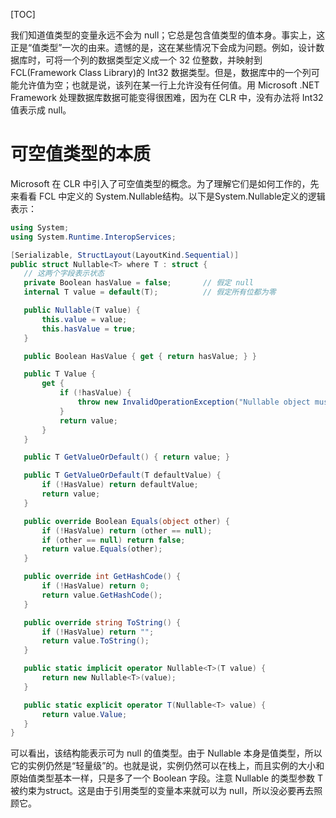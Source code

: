 [TOC]

我们知道值类型的变量永远不会为 null；它总是包含值类型的值本身。事实上，这正是“值类型”一次的由来。遗憾的是，这在某些情况下会成为问题。例如，设计数据库时，可将一个列的数据类型定义成一个 32 位整数，并映射到 FCL(Framework Class Library)的 Int32 数据类型。但是，数据库中的一个列可能允许值为空；也就是说，该列在某一行上允许没有任何值。用 Microsoft .NET Framework 处理数据库数据可能变得很困难，因为在 CLR 中，没有办法将 Int32 值表示成 null。

# 可空值类型的本质
 Microsoft 在 CLR 中引入了可空值类型的概念。为了理解它们是如何工作的，先来看看 FCL 中定义的 System.Nullable<T>结构。以下是System.Nullable<T>定义的逻辑表示：
 ```csharp
 using System;
using System.Runtime.InteropServices;

[Serializable, StructLayout(LayoutKind.Sequential)]
public struct Nullable<T> where T : struct {
    // 这两个字段表示状态
    private Boolean hasValue = false;       // 假定 null
    internal T value = default(T);          // 假定所有位都为零

    public Nullable(T value) {
        this.value = value;
        this.hasValue = true;
    }

    public Boolean HasValue { get { return hasValue; } }

    public T Value {
        get {
            if (!hasValue) {
                throw new InvalidOperationException("Nullable object must have a value.");
            }
            return value;
        }
    }

    public T GetValueOrDefault() { return value; }

    public T GetValueOrDefault(T defaultValue) {
        if (!HasValue) return defaultValue;
        return value;
    }

    public override Boolean Equals(object other) {
        if (!HasValue) return (other == null);
        if (other == null) return false;
        return value.Equals(other);
    }

    public override int GetHashCode() {
        if (!HasValue) return 0;
        return value.GetHashCode();
    }

    public override string ToString() {
        if (!HasValue) return "";
        return value.ToString();
    }

    public static implicit operator Nullable<T>(T value) {
        return new Nullable<T>(value);
    }

    public static explicit operator T(Nullable<T> value) {
        return value.Value;
    }
}
 ```

 可以看出，该结构能表示可为 null 的值类型。由于 Nullable<T> 本身是值类型，所以它的实例仍然是“轻量级”的。也就是说，实例仍然可以在栈上，而且实例的大小和原始值类型基本一样，只是多了一个 Boolean 字段。注意 Nullable 的类型参数 T 被约束为struct。这是由于引用类型的变量本来就可以为 null，所以没必要再去照顾它。